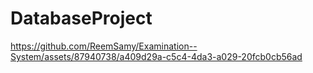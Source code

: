 # DatabaseProject






https://github.com/ReemSamy/Examination--System/assets/87940738/a409d29a-c5c4-4da3-a029-20fcb0cb56ad

